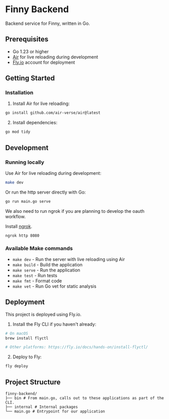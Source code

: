 # Finny Backend

Backend service for Finny, written in Go.

## Prerequisites

- Go 1.23 or higher
- [Air](https://github.com/air-verse/air) for live reloading during development
- [Fly.io](https://fly.io) account for deployment

## Getting Started

### Installation

1. Install Air for live reloading:
```bash
go install github.com/air-verse/air@latest
```

2. Install dependencies:
```bash
go mod tidy
```

## Development

### Running locally

Use Air for live reloading during development:
```bash
make dev
```

Or run the http server directly with Go:
```bash
go run main.go serve
```

We also need to run ngrok if you are planning to develop the oauth workflow.

Install [ngrok](https://ngrok.com/docs/getting-started/).
```
ngrok http 8080
```

### Available Make commands

- `make dev` - Run the server with live reloading using Air
- `make build` - Build the application
- `make serve` - Run the application
- `make test` - Run tests
- `make fmt` - Format code
- `make vet` - Run Go vet for static analysis

## Deployment

This project is deployed using Fly.io.

1. Install the Fly CLI if you haven't already:
```bash
# On macOS
brew install flyctl

# Other platforms: https://fly.io/docs/hands-on/install-flyctl/
```

2. Deploy to Fly:
```bash
fly deploy
```

## Project Structure

```
finny-backend/
├── bin # From main.go, calls out to these applications as part of the CLI.
├── internal # Internal packages
└── main.go # Entrypoint for our application
```
